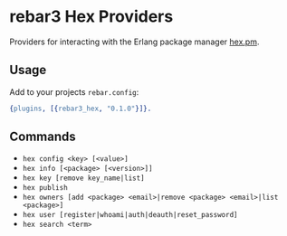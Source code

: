 rebar3 Hex Providers
=========================

Providers for interacting with the Erlang package manager [hex.pm](https://hex.pm/).


Usage
------

Add to your projects `rebar.config`:

```erlang
{plugins, [{rebar3_hex, "0.1.0"}]}.
```

Commands
--------

* `hex config <key> [<value>]`
* `hex info [<package> [<version>]]`
* `hex key [remove key_name|list]`
* `hex publish`
* `hex owners [add <package> <email>|remove <package> <email>|list <package>]`
* `hex user [register|whoami|auth|deauth|reset_password]`
* `hex search <term>`
